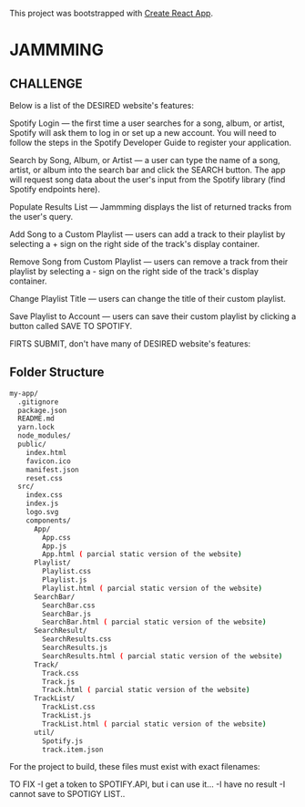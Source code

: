 This project was bootstrapped with [Create React App](https://github.com/facebookincubator/create-react-app).

# JAMMMING

## CHALLENGE

Below is a list of the DESIRED website's features:

Spotify Login — the first time a user searches for a song, album, or artist, Spotify will ask them to log in or set up a new account. You will need to follow the steps in the Spotify Developer Guide to register your application.

Search by Song, Album, or Artist — a user can type the name of a song, artist, or album into the search bar and click the SEARCH button. The app will request song data about the user's input from the Spotify library (find Spotify endpoints here).

Populate Results List — Jammming displays the list of returned tracks from the user's query.

Add Song to a Custom Playlist — users can add a track to their playlist by selecting a + sign on the right side of the track's display container.

Remove Song from Custom Playlist — users can remove a track from their playlist by selecting a - sign on the right side of the track's display container.

Change Playlist Title — users can change the title of their custom playlist.

Save Playlist to Account — users can save their custom playlist by clicking a button called SAVE TO SPOTIFY.


FIRTS SUBMIT, don't have many of DESIRED website's features:

## Folder Structure


```bash
my-app/
  .gitignore
  package.json
  README.md 
  yarn.lock
  node_modules/  
  public/
    index.html
    favicon.ico
    manifest.json
    reset.css
  src/
    index.css
    index.js
    logo.svg
    components/
      App/
        App.css
        App.js
        App.html ( parcial static version of the website)
      Playlist/
        Playlist.css
        Playlist.js
        Playlist.html ( parcial static version of the website)
      SearchBar/
        SearchBar.css
        SearchBar.js
        SearchBar.html ( parcial static version of the website)
      SearchResult/
        SearchResults.css
        SearchResults.js
        SearchResults.html ( parcial static version of the website)
      Track/
        Track.css
        Track.js
        Track.html ( parcial static version of the website)
      TrackList/
        TrackList.css
        TrackList.js
        TrackList.html ( parcial static version of the website)
      util/
        Spotify.js
        track.item.json
```
    
For the project to build, these files must exist with exact filenames:

TO FIX
  -I get a token to SPOTIFY.API, but i can use it...
  -I have no result 
  -I cannot save to SPOTIGY LIST..